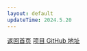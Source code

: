 ```yaml
---
layout: default
updateTime: 2024.5.20
---
```


[返回首页](./)      [项目 GitHub 地址](https://github.com/OliverWu515/python-hobby-project)
